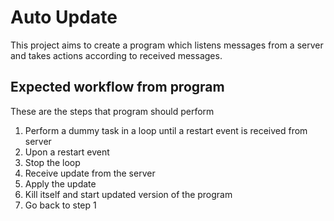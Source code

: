 # Auto Update
This project aims to create a program which listens messages from a server and takes actions according to received messages.

## Expected workflow from program
These are the steps that program should perform

1. Perform a dummy task in a loop until a restart event is received from server
2. Upon a restart event
3. Stop the loop
4. Receive update from the server
5. Apply the update
6. Kill itself and start updated version of the program
7. Go back to step 1
